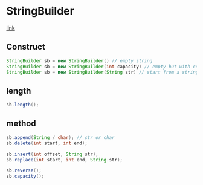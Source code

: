 # StringBuilder
[link](https://www.w3schools.blog/stringbuilder-in-java)

## Construct
```java
StringBuilder sb = new StringBuilder() // empty string
StringBuilder sb = new StringBuilder(int capacity) // empty but with certain size
StringBuilder sb = new StringBuilder(String str) // start from a string 
```

## length
```java
sb.length();
```

## method
```java
sb.append(String / char); // str or char
sb.delete(int start, int end);

sb.insert(int offset, String str);
sb.replace(int start, int end, String str);

sb.reverse();
sb.capacity();

```
